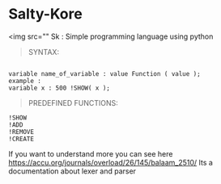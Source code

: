 # Salty-Kore
<img src=""
Sk : Simple programming language using python
>SYNTAX: 
```

variable name_of_variable : value Function ( value );
example :
variable x : 500 !SHOW( x );
```
>PREDEFINED FUNCTIONS:
``` 
!SHOW
!ADD
!REMOVE
!CREATE
```
If you want to understand more you can see here https://accu.org/journals/overload/26/145/balaam_2510/
Its a documentation about lexer and parser 
